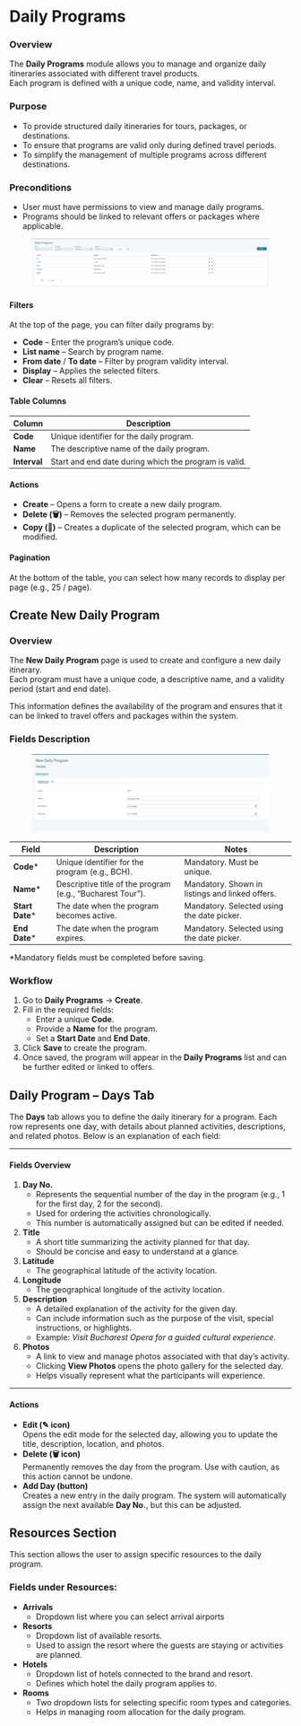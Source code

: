 # Daily Programs

### Overview

The **Daily Programs** module allows you to manage and organize daily itineraries associated with different travel products.\
Each program is defined with a unique code, name, and validity interval.&#x20;

### Purpose

* To provide structured daily itineraries for tours, packages, or destinations.
* To ensure that programs are valid only during defined travel periods.
* To simplify the management of multiple programs across different destinations.

### Preconditions

* User must have permissions to view and manage daily programs.
* Programs should be linked to relevant offers or packages where applicable.

<figure><img src=".gitbook/assets/image (4) (1) (1) (1) (1) (1) (1) (2) (1).png" alt=""><figcaption></figcaption></figure>

#### Filters

At the top of the page, you can filter daily programs by:

* **Code** – Enter the program’s unique code.
* **List name** – Search by program name.
* **From date** / **To date** – Filter by program validity interval.
* **Display** – Applies the selected filters.
* **Clear** – Resets all filters.

#### Table Columns

| Column       | Description                                           |
| ------------ | ----------------------------------------------------- |
| **Code**     | Unique identifier for the daily program.              |
| **Name**     | The descriptive name of the daily program.            |
| **Interval** | Start and end date during which the program is valid. |

#### Actions

* **Create** – Opens a form to create a new daily program.
* **Delete (🗑️)** – Removes the selected program permanently.
* **Copy (📑)** – Creates a duplicate of the selected program, which can be modified.

#### Pagination

At the bottom of the table, you can select how many records to display per page (e.g., 25 / page).



## Create New Daily Program

### Overview

The **New Daily Program** page is used to create and configure a new daily itinerary.\
Each program must have a unique code, a descriptive name, and a validity period (start and end date).

This information defines the availability of the program and ensures that it can be linked to travel offers and packages within the system.

### Fields Description

<figure><img src=".gitbook/assets/image (1) (1) (1) (1) (1) (1) (1) (1) (1) (1) (1) (1) (1) (1) (1) (2) (1) (1) (1) (1) (1) (1) (1) (1) (1) (1) (1) (1).png" alt=""><figcaption></figcaption></figure>

| Field            | Description                                                | Notes                                           |
| ---------------- | ---------------------------------------------------------- | ----------------------------------------------- |
| **Code**\*       | Unique identifier for the program (e.g., BCH).             | Mandatory. Must be unique.                      |
| **Name**\*       | Descriptive title of the program (e.g., “Bucharest Tour”). | Mandatory. Shown in listings and linked offers. |
| **Start Date**\* | The date when the program becomes active.                  | Mandatory. Selected using the date picker.      |
| **End Date**\*   | The date when the program expires.                         | Mandatory. Selected using the date picker.      |

\*Mandatory fields must be completed before saving.

### Workflow

1. Go to **Daily Programs** → **Create**.
2. Fill in the required fields:
   * Enter a unique **Code**.
   * Provide a **Name** for the program.
   * Set a **Start Date** and **End Date**.
3. Click **Save** to create the program.
4. Once saved, the program will appear in the **Daily Programs** list and can be further edited or linked to offers.

## **Daily Program – Days Tab**&#x20;

The **Days** tab allows you to define the daily itinerary for a program. Each row represents one day, with details about planned activities, descriptions, and related photos. Below is an explanation of each field:

***

#### **Fields Overview**

1. **Day No.**
   * Represents the sequential number of the day in the program (e.g., 1 for the first day, 2 for the second).
   * Used for ordering the activities chronologically.
   * This number is automatically assigned but can be edited if needed.
2. **Title**
   * A short title summarizing the activity planned for that day.
   * Should be concise and easy to understand at a glance.
3. **Latitude**
   * The geographical latitude of the activity location.
4. **Longitude**
   * The geographical longitude of the activity location.
5. **Description**
   * A detailed explanation of the activity for the given day.
   * Can include information such as the purpose of the visit, special instructions, or highlights.
   * Example: _Visit Bucharest Opera for a guided cultural experience_.
6. **Photos**
   * A link to view and manage photos associated with that day’s activity.
   * Clicking **View Photos** opens the photo gallery for the selected day.
   * Helps visually represent what the participants will experience.

***

#### **Actions**

* **Edit (✎ icon)**\
  Opens the edit mode for the selected day, allowing you to update the title, description, location, and photos.
* **Delete (🗑️ icon)**\
  Permanently removes the day from the program. Use with caution, as this action cannot be undone.
* **Add Day (button)**\
  Creates a new entry in the daily program. The system will automatically assign the next available **Day No.**, but this can be adjusted.



## Resources Section

This section allows the user to assign specific resources to the daily program.&#x20;

### **Fields under Resources:**

* **Arrivals**
  * Dropdown list where you can select arrival airports
* **Resorts**
  * Dropdown list of available resorts.
  * Used to assign the resort where the guests are staying or activities are planned.
* **Hotels**
  * Dropdown list of hotels connected to the brand and resort.
  * Defines which hotel the daily program applies to.
* **Rooms**
  * Two dropdown lists for selecting specific room types and categories.
  * Helps in managing room allocation for the daily program.
